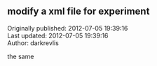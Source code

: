 ## modify a xml file for experiment  
Originally published: 2012-07-05 19:39:16  
Last updated: 2012-07-05 19:39:16  
Author: darkrevlis   
  
the same